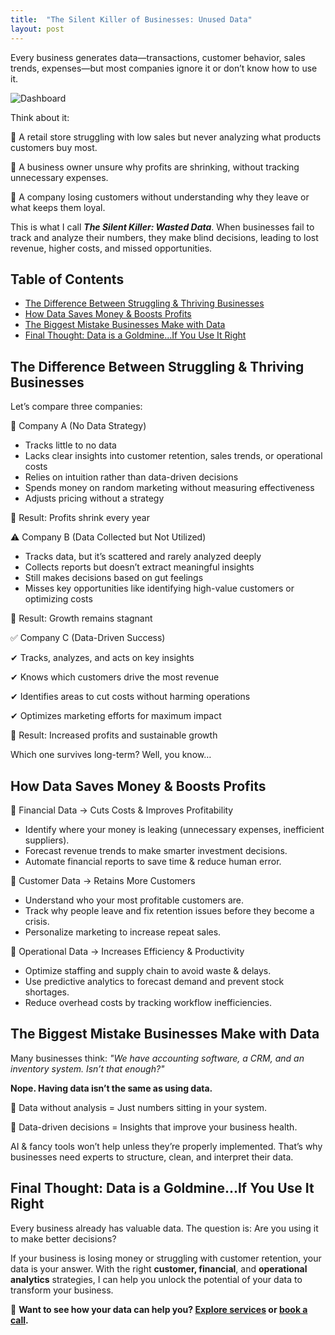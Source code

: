 ```yaml
---
title:  "The Silent Killer of Businesses: Unused Data"
layout: post
---
```


Every business generates data—transactions, customer behavior, sales trends, expenses—but most companies ignore it or don’t know how to use it.

![Dashboard](https://cdn.pixabay.com/photo/2016/10/09/08/32/digital-marketing-1725340_1280.jpg)

Think about it:

🔹 A retail store struggling with low sales but never analyzing what products customers buy most.

🔹 A business owner unsure why profits are shrinking, without tracking unnecessary expenses.

🔹 A company losing customers without understanding why they leave or what keeps them loyal.

This is what I call ***The Silent Killer: Wasted Data***. When businesses fail to track and analyze their numbers, they make blind decisions, leading to lost revenue, higher costs, and missed opportunities.

## Table of Contents

<ul>
  <li><a href="#difference-between-struggling-thriving-businesses">The Difference Between Struggling & Thriving Businesses</a></li>
  <li><a href="#how-data-saves-money-boosts-profits">How Data Saves Money & Boosts Profits</a></li>
  <li><a href="#biggest-mistake-businesses-make-with-data">The Biggest Mistake Businesses Make with Data</a></li>
  <li><a href="#final-thought-data-is-a-goldmine">Final Thought: Data is a Goldmine...If You Use It Right</a></li>
</ul>

<a id="difference-between-struggling-thriving-businesses"></a>
## The Difference Between Struggling & Thriving Businesses

Let’s compare three companies:

🚨 Company A (No Data Strategy)

* Tracks little to no data
* Lacks clear insights into customer retention, sales trends, or operational costs
* Relies on intuition rather than data-driven decisions
* Spends money on random marketing without measuring effectiveness
* Adjusts pricing without a strategy

🔹 Result: Profits shrink every year

⚠️ Company B (Data Collected but Not Utilized)

* Tracks data, but it’s scattered and rarely analyzed deeply
* Collects reports but doesn’t extract meaningful insights
* Still makes decisions based on gut feelings
* Misses key opportunities like identifying high-value customers or optimizing costs

🔹 Result: Growth remains stagnant

✅ Company C (Data-Driven Success)

✔ Tracks, analyzes, and acts on key insights

✔ Knows which customers drive the most revenue

✔ Identifies areas to cut costs without harming operations

✔ Optimizes marketing efforts for maximum impact

🔹 Result: Increased profits and sustainable growth

Which one survives long-term? Well, you know…

<a id="how-data-saves-money-boosts-profits"></a>
## How Data Saves Money & Boosts Profits

🔹 Financial Data → Cuts Costs & Improves Profitability

* Identify where your money is leaking (unnecessary expenses, inefficient suppliers).
* Forecast revenue trends to make smarter investment decisions.
* Automate financial reports to save time & reduce human error.

🔹 Customer Data → Retains More Customers

* Understand who your most profitable customers are.
* Track why people leave and fix retention issues before they become a crisis.
* Personalize marketing to increase repeat sales.

🔹 Operational Data → Increases Efficiency & Productivity

* Optimize staffing and supply chain to avoid waste & delays.
* Use predictive analytics to forecast demand and prevent stock shortages.
* Reduce overhead costs by tracking workflow inefficiencies.

<a id="biggest-mistake-businesses-make-with-data"></a>
## The Biggest Mistake Businesses Make with Data

Many businesses think: *"We have accounting software, a CRM, and an inventory system. Isn’t that enough?"*

**Nope. Having data isn’t the same as using data.**

🔹 Data without analysis = Just numbers sitting in your system.

🔹 Data-driven decisions = Insights that improve your business health.

AI & fancy tools won’t help unless they’re properly implemented. That’s why businesses need experts to structure, clean, and interpret their data.

<a id="final-thought-data-is-a-goldmine"></a>
## Final Thought: Data is a Goldmine...If You Use It Right

Every business already has valuable data. The question is: Are you using it to make better decisions?

If your business is losing money or struggling with customer retention, your data is your answer. With the right **customer, financial**, and **operational analytics** strategies, I can help you unlock the potential of your data to transform your business.

📌 **Want to see how your data can help you? [Explore services](/services) or [book a call](https://calendly.com/wilfrida-were).**

